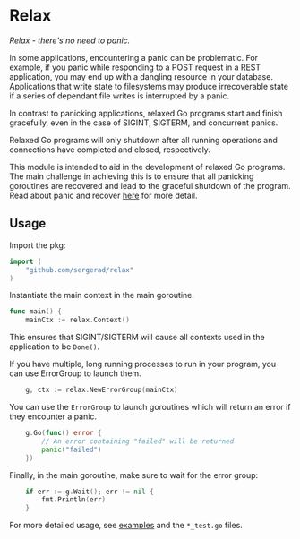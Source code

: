 # Relax

*Relax - there's no need to panic.*

In some applications, encountering a panic can be problematic. For example, if you panic while responding to a POST request in a REST application, you may end up with a dangling resource in your database. Applications that write state to filesystems may produce irrecoverable state if a series of dependant file writes is interrupted by a panic.

In contrast to panicking applications, relaxed Go programs start and finish gracefully, even in the case of SIGINT, SIGTERM, and concurrent panics.

Relaxed Go programs will only shutdown after all running operations and connections have completed and closed, respectively.

This module is intended to aid in the development of relaxed Go programs. The main challenge in achieving this is to ensure that all panicking goroutines are recovered and lead to the graceful shutdown of the program. Read about panic and recover [here](https://go.dev/blog/defer-panic-and-recover) for more detail.

## Usage

Import the pkg:

```Go
import (
	"github.com/sergerad/relax"
)
```

Instantiate the main context in the main goroutine.

```Go
func main() {
	mainCtx := relax.Context()
```

This ensures that SIGINT/SIGTERM will cause all contexts used in the application to be `Done()`.

If you have multiple, long running processes to run in your program, you can use ErrorGroup to launch them.

```Go
	g, ctx := relax.NewErrorGroup(mainCtx)
```

You can use the `ErrorGroup` to launch goroutines which will return an error if they encounter a panic.
```Go
	g.Go(func() error {
		// An error containing "failed" will be returned
		panic("failed")
	})
```

Finally, in the main goroutine, make sure to wait for the error group:

```Go
	if err := g.Wait(); err != nil {
		fmt.Println(err)
	}
```

For more detailed usage, see [examples](./examples/) and the `*_test.go` files.
